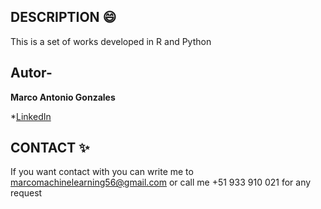 ## DESCRIPTION 😄
This is a set of works developed in R and Python
## Autor-
**Marco Antonio Gonzales**

*[LinkedIn](https://www.linkedin.com/in/marcogonzaleseconomics/)

## CONTACT ✨
If you want contact with you can write me to marcomachinelearning56@gmail.com or call me +51 933 910 021 for any request
